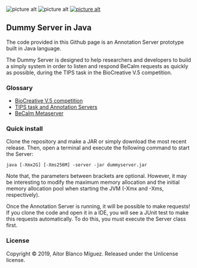 ![picture alt](https://img.shields.io/badge/Java-1.8-blue.svg "Minimum Java version")
![picture alt](https://img.shields.io/badge/build-passing-brightgreen.svg "Build passing")
[![picture alt](https://img.shields.io/badge/license-unlicense-informational.svg "Unlicense")](https://github.com/abmiguez/dummyServer/blob/master/LICENSE.md)

## Dummy Server in Java ##
The code provided in this Github page is an Annotation Server prototype built in Java language. 

The Dummy Server is designed to help researchers and developers to build a simply system in order to listen and respond BeCalm requests as quickly as possible, during the TIPS task in the BioCreative V.5 competition.

### Glossary ###
* [BioCreative V.5 competition](https://biocreative.bioinformatics.udel.edu/resources/publications/bcv5_proceedings "BioCreative V.5 competition")
* [TIPS task and Annotation Servers](https://biocreative.bioinformatics.udel.edu/media/store/files/2017/BioCreative_V5_paper3.pdf "TIPS task and Annotation Servers")
* [BeCalm Metaserver](http://www.becalm.eu/ "BeCalm metaserver")
 
### Quick install ###
Clone the repository and make a JAR or simply download the most recent release. Then, open a terminal and execute the following command to start the Server:

`java [-Xmx2G] [-Xms256M] -server -jar dummyserver.jar`

Note that, the parameters between brackets are optional. However, it may be interesting to modify the maximum memory allocation and the initial memory allocation pool when starting the JVM (-Xmx and -Xms, respectively).

Once the Annotation Server is running, it will be possible to make requests! If you clone the code and open it in a IDE, you will see a JUnit test to make this requests automatically. To do this, you must execute the Server class first.
### License ###
Copyright © 2019, Aitor Blanco Míguez. Released under the Unlicense license.
